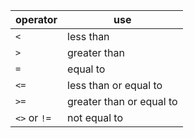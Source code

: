 | **operator** | **use**                  |
| ------------ | ------------------------ |
| `<`          | less than                |
| `>`          | greater than             |
| `=`          | equal to                 |
| `<=`         | less than or equal to    |
| `>=`         | greater than or equal to |
| `<>` or `!=` | not equal to             |
